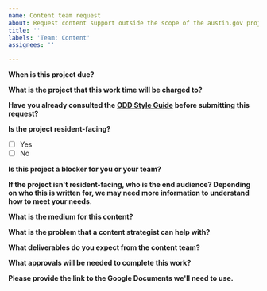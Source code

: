 ```yaml
---
name: Content team request
about: Request content support outside the scope of the austin.gov project
title: ''
labels: 'Team: Content'
assignees: ''

---
```


**When is this project due?**

**What is the project that this work time will be charged to?**

**Have you already consulted the [ODD Style Guide](https://cityofaustin.gitbook.io/digital-style-guide/) before submitting this request?**

**Is the project resident-facing?**
- [ ] Yes
- [ ] No

**Is this project a blocker for you or your team?**

**If the project isn't resident-facing, who is the end audience? Depending on who this is written for, we may need more information to understand how to meet your needs.**

**What is the medium for this content?**

**What is the problem that a content strategist can help with?**

**What deliverables do you expect from the content team?**

**What approvals will be needed to complete this work?**
<!--- Add the program or contact we need to send the completed work to. --->

**Please provide the link to the Google Documents we'll need to use.**
